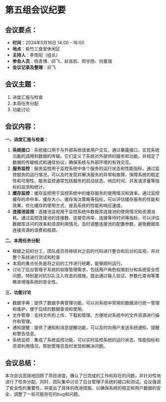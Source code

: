 # 第五组会议纪要

## 会议要点：

- **时间**：2024年5月16日 14:00 - 16:00
- **地点**：紫竹三食堂休闲区
- **主持人**：李雨阳（组长）
- **参会人员**：杨青博、祁飞、赵吉凯、邢宇扬、何嘉瑞
- **会议记录及整理**：祁飞

## 会议主题：

1. 进度汇报与检查
2. 本周任务分配
3. 功能讨论

## 会议内容：

**一、进度汇报与检查：**

1. **系统接口**：系统接口用于与外部系统或者用户交互，通过暴露接口，实现系统功能的调用和数据的传输。它们定义了系统对外提供的服务和功能，并规定了数据的传输格式和通信协议，确保系统与外部环境的有效交互。
2. **服务监控**：服务监控用于监控系统中各个服务的运行状态和性能指标。通过监控服务的运行情况，可以及时发现并解决服务的异常和故障，保障系统的稳定性和可用性。服务监控通常包括服务的启动状态、响应时间、并发请求量等指标的监测和统计。
3. **缓存监控**：缓存监控用于监控系统中的缓存服务的使用情况和效率。通过监控缓存的命中率、缓存大小、缓存淘汰策略等指标，可以评估缓存服务的性能和效果，优化缓存的使用方式，提高系统的性能和响应速度。
3. **连接池监视**：连接池监视用于监控系统中数据库连接池的使用情况和资源消耗。通过监控连接池的连接数、连接空闲率、连接等待时间等指标，可以评估数据库访问的效率和资源利用情况，及时调整连接池的配置参数，避免数据库连接资源的浪费和瓶颈。

**二、本周任务分配**

- 根据之前的分工，团队成员将继续对之前的代码进行整合和后台的监视，并对整个系统进行测试和检查
- 本周的重点任务是将之前的工作进行统筹，能够顺利运行。
- 讨论了后台管理子系统的权限管理需求，包括用户角色权限划分和系统安全性问题，特别是对抗SQL注入攻击的措施。提出通过输入验证、参数化查询等策略来增强系统的安全性。

**三、功能讨论**

* 数据字典：提供了数据字典管理功能，可以对系统中常用的数据进行统一管理和维护，便于后续的数据查询和使用。
* 文件管理：支持文件的上传、下载和管理，方便地对系统中的文件资源进行操作和管理。
* 通知提醒：提供了通知和消息提醒功能，可以及时向用户发送系统通知、提醒和警告信息。
* 系统监控：集成了系统监控功能，可以实时监控系统的运行状态、性能指标和资源利用情况，帮助管理员及时发现和解决问题。

## 会议总结：

本次会议高效地回顾了项目进度，确认了已完成的工作和存在的问题，并针对性地进行了任务分配。同时，团队集中讨论了后台管理子系统的接口和测试。会议强调了安全性的重要性，并提出了具体的改进措施，以确保系统的稳定和用户数据的安全，调整了一些可能存在的bug和问题。

